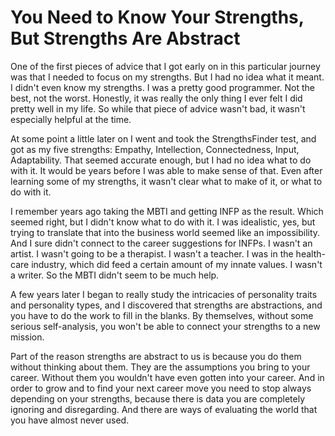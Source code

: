 # You Need to Know Your Strengths, But Strengths Are Abstract

One of the first pieces of advice that I got early on in this particular journey was that I needed to focus on my strengths. But I had no idea what it meant. I didn't even know my strengths. I was a pretty good programmer. Not the best, not the worst. Honestly, it was really the only thing I ever felt I did pretty well in my life. So while that piece of advice wasn't bad, it wasn't especially helpful at the time.

At some point a little later on I went and took the StrengthsFinder test, and got as my five strengths: Empathy, Intellection, Connectedness, Input, Adaptability. That seemed accurate enough, but I had no idea what to do with it. It would be years before I was able to make sense of that. Even after learning some of my strengths, it wasn't clear what to make of it, or what to do with it.

I remember years ago taking the MBTI and getting INFP as the result. Which seemed right, but I didn't know what to do with it. I was idealistic, yes, but trying to translate that into the business world seemed like an impossibility. And I sure didn't connect to the career suggestions for INFPs. I wasn't an artist. I wasn't going to be a therapist. I wasn't a teacher. I was in the health-care industry, which did feed a certain amount of my innate values. I wasn't a writer. So the MBTI didn't seem to be much help.

A few years later I began to really study the intricacies of personality traits and personality types, and I discovered that strengths are abstractions, and you have to do the work to fill in the blanks. By themselves, without some serious self-analysis, you won't be able to connect your strengths to a new mission.

Part of the reason strengths are abstract to us is because you do them without thinking about them. They are the assumptions you bring to your career. Without them you wouldn't have even gotten into your career. And in order to grow and to find your next career move you need to stop always depending on your strengths, because there is data you are completely ignoring and disregarding. And there are ways of evaluating the world that you have almost never used.


